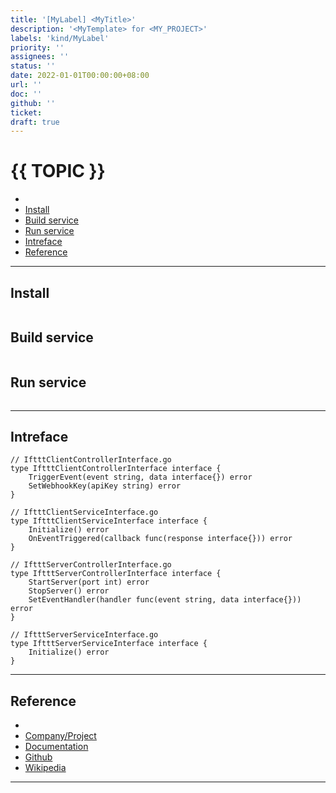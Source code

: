 ```yaml
---
title: '[MyLabel] <MyTitle>'
description: '<MyTemplate> for <MY_PROJECT>'
labels: 'kind/MyLabel'
priority: ''
assignees: ''
status: ''
date: 2022-01-01T00:00:00+08:00
url: ''
doc: ''
github: ''
ticket:
draft: true
---
```


# {{ TOPIC }} <!-- omit in toc -->

- [](#)
- [Install](#install)
- [Build service](#build-service)
- [Run service](#run-service)
- [Intreface](#intreface)
- [Reference](#reference)

---

## [](<URL>)

## Install

```bash

```

## Build service

```bash

```

## Run service

```bash

```

---

## Intreface

```golang
// IftttClientControllerInterface.go
type IftttClientControllerInterface interface {
    TriggerEvent(event string, data interface{}) error
    SetWebhookKey(apiKey string) error
}
```

```golang
// IftttClientServiceInterface.go
type IftttClientServiceInterface interface {
    Initialize() error
    OnEventTriggered(callback func(response interface{})) error
}
```

```golang
// IftttServerControllerInterface.go
type IftttServerControllerInterface interface {
    StartServer(port int) error
    StopServer() error
    SetEventHandler(handler func(event string, data interface{})) error
}
```

```golang
// IftttServerServiceInterface.go
type IftttServerServiceInterface interface {
    Initialize() error
}
```

---

## Reference

- [](<URL>)
- [Company/Project](<https://{{ GITHUB_PROJECT }}.io/>)
- [Documentation](<https://{{ GITHUB_PROJECT }}.io/doc>)
- [Github](<https://github.com/{{ GITHUB_USER }}/{{ GITHUB_PROJECT }}>)
- [Wikipedia](<https://en.wikipedia.org/wiki/{{ TOPIC }}>)

---
